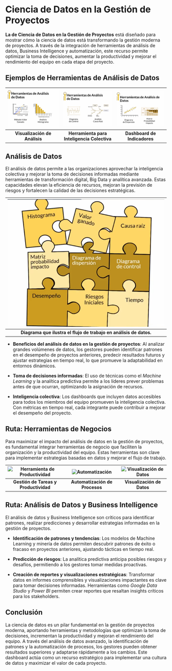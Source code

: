 # Ciencia de Datos en la Gestión de Proyectos

**La de Ciencia de Datos en la Gestión de Proyectos** está diseñado para mostrar cómo la ciencia de datos está transformando la gestión moderna de proyectos. A través de la integración de herramientas de análisis de datos, Business Intelligence y automatización, este recurso permite optimizar la toma de decisiones, aumentar la productividad y mejorar el rendimiento del equipo en cada etapa del proyecto.

## Ejemplos de Herramientas de Análisis de Datos

| ![Herramienta 1](resources/Analisis_Datos_GP.png) | ![Herramienta 2](resources/Analisis_Datos_GP_01.png) | ![Herramienta 3](resources/Analisis_Datos_GP_02.png) |
|:---:|:---:|:---:|
| **Visualización de Análisis** | **Herramienta para Inteligencia Colectiva** | **Dashboard de Indicadores** |

## Análisis de Datos

El análisis de datos permite a las organizaciones aprovechar la inteligencia colectiva y mejorar la toma de decisiones informadas mediante herramientas de transformación digital, Big Data y analítica avanzada. Estas capacidades elevan la eficiencia de recursos, mejoran la previsión de riesgos y fortalecen la calidad de las decisiones estratégicas.

| ![Diagrama de Análisis de Datos](resources/Analisis_Datos_GP_03.png) |
|:---:|
| **Diagrama que ilustra el flujo de trabajo en análisis de datos.** |

- **Beneficios del análisis de datos en la gestión de proyectos**: Al analizar grandes volúmenes de datos, los gestores pueden identificar patrones en el desempeño de proyectos anteriores, predecir resultados futuros y ajustar estrategias en tiempo real, lo que promueve la adaptabilidad en entornos dinámicos.

- **Toma de decisiones informadas**: El uso de técnicas como el *Machine Learning* y la analítica predictiva permite a los líderes prever problemas antes de que ocurran, optimizando la asignación de recursos.

- **Inteligencia colectiva**: Los dashboards que incluyen datos accesibles para todos los miembros del equipo promueven la inteligencia colectiva. Con métricas en tiempo real, cada integrante puede contribuir a mejorar el desempeño del proyecto.

## Ruta: Herramientas de Negocios

Para maximizar el impacto del análisis de datos en la gestión de proyectos, es fundamental integrar herramientas de negocio que faciliten la organización y la productividad del equipo. Estas herramientas son clave para implementar estrategias basadas en datos y mejorar el flujo de trabajo.

| ![Herramienta de Productividad](resources/Herramienta_Productividad.png) | ![Automatización](resources/Automatizacion.png) | ![Visualización de Datos](resources/Visualizacion_Datos.png) |
|:---:|:---:|:---:|
| **Gestión de Tareas y Productividad** | **Automatización de Procesos** | **Visualización de Datos** |

## Ruta: Análisis de Datos y Business Intelligence

El análisis de datos y Business Intelligence son críticos para identificar patrones, realizar predicciones y desarrollar estrategias informadas en la gestión de proyectos.

- **Identificación de patrones y tendencias**: Los modelos de Machine Learning y minería de datos permiten descubrir patrones de éxito o fracaso en proyectos anteriores, ajustando tácticas en tiempo real.

- **Predicción de riesgos**: La analítica predictiva anticipa posibles riesgos y desafíos, permitiendo a los gestores tomar medidas proactivas.

- **Creación de reportes y visualizaciones estratégicas**: Transformar datos en informes comprensibles y visualizaciones impactantes es clave para tomar decisiones informadas. Herramientas como *Google Data Studio* y *Power BI* permiten crear reportes que resaltan insights críticos para los stakeholders.

## Conclusión

La ciencia de datos es un pilar fundamental en la gestión de proyectos moderna, aportando herramientas y metodologías que optimizan la toma de decisiones, incrementan la productividad y mejoran el rendimiento del equipo. A través del análisis de datos avanzado, la identificación de patrones y la automatización de procesos, los gestores pueden obtener resultados superiores y adaptarse rápidamente a los cambios. Este dashboard actúa como un recurso estratégico para implementar una cultura de datos y maximizar el valor de cada proyecto.

